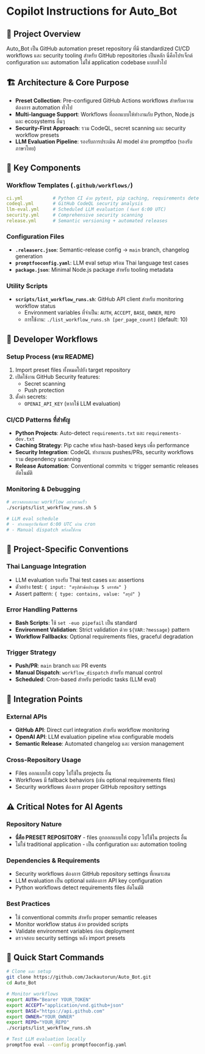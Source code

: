 # Copilot Instructions for Auto_Bot

## 🎯 Project Overview
Auto_Bot เป็น GitHub automation preset repository ที่มี standardized CI/CD workflows และ security tooling สำหรับ GitHub repositories เป็นหลัก นี่คือโปรเจ็กต์ configuration และ automation ไม่ใช่ application codebase แบบทั่วไป

## 🏗️ Architecture & Core Purpose
- **Preset Collection**: Pre-configured GitHub Actions workflows สำหรับความต้องการ automation ทั่วไป
- **Multi-language Support**: Workflows ที่ออกแบบให้ทำงานกับ Python, Node.js และ ecosystems อื่นๆ
- **Security-First Approach**: รวม CodeQL, secret scanning และ security workflow presets
- **LLM Evaluation Pipeline**: รองรับการประเมิน AI model ด้วย promptfoo (รองรับภาษาไทย)

## 📁 Key Components

### Workflow Templates (`.github/workflows/`)
```yaml
ci.yml           # Python CI ด้วย pytest, pip caching, requirements detection
codeql.yml       # GitHub CodeQL security analysis  
llm-eval.yml     # Scheduled LLM evaluation (จันทร์ 6:00 UTC)
security.yml     # Comprehensive security scanning
release.yml      # Semantic versioning + automated releases
```

### Configuration Files
- **`.releaserc.json`**: Semantic-release config → `main` branch, changelog generation
- **`promptfooconfig.yaml`**: LLM eval setup พร้อม Thai language test cases
- **`package.json`**: Minimal Node.js package สำหรับ tooling metadata

### Utility Scripts
- **`scripts/list_workflow_runs.sh`**: GitHub API client สำหรับ monitoring workflow status
  - Environment variables ที่จำเป็น: `AUTH`, `ACCEPT`, `BASE`, `OWNER`, `REPO`
  - การใช้งาน: `./list_workflow_runs.sh [per_page_count]` (default: 10)

## 🔄 Developer Workflows

### Setup Process (ตาม README)
1. Import preset files ทั้งหมดไปยัง target repository
2. เปิดใช้งาน GitHub Security features:
   - Secret scanning
   - Push protection  
3. ตั้งค่า secrets:
   - `OPENAI_API_KEY` (หากใช้ LLM evaluation)

### CI/CD Patterns ที่สำคัญ
- **Python Projects**: Auto-detect `requirements.txt` และ `requirements-dev.txt`
- **Caching Strategy**: Pip cache พร้อม hash-based keys เพื่อ performance
- **Security Integration**: CodeQL ทำงานบน pushes/PRs, security workflows รวม dependency scanning
- **Release Automation**: Conventional commits จะ trigger semantic releases อัตโนมัติ

### Monitoring & Debugging
```bash
# ตรวจสอบสถานะ workflow อย่างรวดเร็ว
./scripts/list_workflow_runs.sh 5

# LLM eval schedule
# - ทำงานทุกวันจันทร์ 6:00 UTC ผ่าน cron
# - Manual dispatch พร้อมใช้งาน
```

## 🔧 Project-Specific Conventions

### Thai Language Integration
- LLM evaluation รองรับ Thai test cases และ assertions
- ตัวอย่าง test: `{ input: "สรุปหัวข้อประชุม 5 บรรทัด" }`
- Assert pattern: `{ type: contains, value: "สรุป" }`

### Error Handling Patterns
- **Bash Scripts**: ใช้ `set -euo pipefail` เป็น standard
- **Environment Validation**: Strict validation ด้วย `${VAR:?message}` pattern
- **Workflow Fallbacks**: Optional requirements files, graceful degradation

### Trigger Strategy
- **Push/PR**: `main` branch และ PR events
- **Manual Dispatch**: `workflow_dispatch` สำหรับ manual control
- **Scheduled**: Cron-based สำหรับ periodic tasks (LLM eval)

## 🔌 Integration Points

### External APIs
- **GitHub API**: Direct curl integration สำหรับ workflow monitoring
- **OpenAI API**: LLM evaluation pipeline พร้อม configurable models
- **Semantic Release**: Automated changelog และ version management

### Cross-Repository Usage
- Files ออกแบบให้ copy ไปใช้ใน projects อื่น
- Workflows มี fallback behaviors (เช่น optional requirements files)
- Security workflows ต้องการ proper GitHub repository settings

## ⚠️ Critical Notes for AI Agents

### Repository Nature
- **นี่คือ PRESET REPOSITORY** - files ถูกออกแบบให้ copy ไปใช้ใน projects อื่น
- ไม่ใช่ traditional application - เป็น configuration และ automation tooling

### Dependencies & Requirements  
- Security workflows ต้องการ GitHub repository settings ที่เหมาะสม
- LLM evaluation เป็น optional แต่ต้องการ API key configuration
- Python workflows detect requirements files อัตโนมัติ

### Best Practices
- ใช้ conventional commits สำหรับ proper semantic releases
- Monitor workflow status ด้วย provided scripts
- Validate environment variables ก่อน deployment
- ตรวจสอบ security settings หลัง import presets

## 🚀 Quick Start Commands
```bash
# Clone และ setup
git clone https://github.com/Jackautorun/Auto_Bot.git
cd Auto_Bot

# Monitor workflows  
export AUTH="Bearer YOUR_TOKEN"
export ACCEPT="application/vnd.github+json"
export BASE="https://api.github.com"
export OWNER="YOUR_OWNER"
export REPO="YOUR_REPO"
./scripts/list_workflow_runs.sh

# Test LLM evaluation locally
promptfoo eval --config promptfooconfig.yaml
```